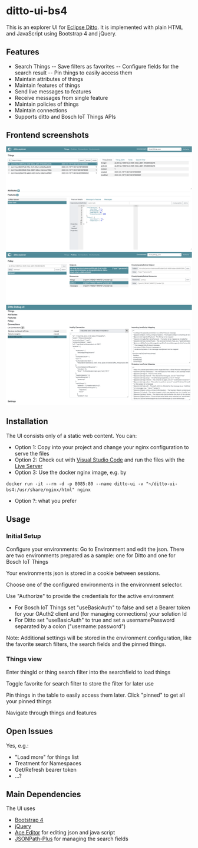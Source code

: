 # ditto-ui-bs4
This is an explorer UI for [Eclipse Ditto](https://www.eclipse.org/ditto/). It is implemented with plain HTML and JavaScript using Bootstrap 4 and jQuery. 

## Features
- Search Things
-- Save filters as favorites
-- Configure fields for the search result
-- Pin things to easily access them
- Maintain attributes of things
- Maintain features of things
- Send live messages to features
- Receive messages from single feature
- Maintain policies of things
- Maintain connections
- Supports ditto and Bosch IoT Things APIs

## Frontend screenshots

![](./images/screenshot.png)
![](./images/screenshotPolicy.png)
![](./images/screenshotConnections.png)

## Installation
The UI consists only of a static web content. You can:
- Option 1: Copy into your project and change your nginx configuration to serve the files
- Option 2: Check out with [Visual Studio Code](https://code.visualstudio.com) and run the files with the [Live Server](https://marketplace.visualstudio.com/items?itemName=ritwickdey.LiveServer)
- Option 3: Use the docker nginx image, e.g. by
```
docker run -it --rm -d -p 8085:80 --name ditto-ui -v "~/ditto-ui-bs4:/usr/share/nginx/html" nginx
```
- Option ?: what you prefer
 

## Usage
### Initial Setup
Configure your environments:
Go to Environment and edit the json. There are two environments prepared as a sample: one for Ditto and one for Bosch IoT Things

Your environments json is stored in a cookie between sessions.

Choose one of the configured environments in the environment selector.

Use "Authorize" to provide the credentials for the active environment

- For Bosch IoT Things set "useBasicAuth" to false and set a Bearer token for your OAuth2 client and (for managing connections) your solution Id
- For Ditto set "useBasicAuth" to true and set a usernamePassword separated by a colon ("username:password")

Note: Additional settings will be stored in the environment configuration, like the favorite search filters, the search fields and the pinned things.

### Things view

Enter thingId or thing search filter into the searchfield to load things

Toggle favorite for search filter to store the filter for later use

Pin things in the table to easily access them later. Click "pinned" to get all your pinned things

Navigate through things and features

## Open Issues
Yes, e.g.:
- "Load more" for things list
- Treatment for Namespaces
- Get/Refresh bearer token
- ...?

## Main Dependencies
The UI uses
- [Bootstrap 4](https://getbootstrap.com)
- [jQuery](https://jquery.com)
- [Ace Editor](https://ace.c9.io) for editing json and java script
- [JSONPath-Plus](https://github.com/JSONPath-Plus/JSONPath) for managing the search fields
